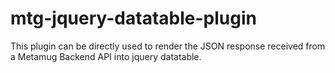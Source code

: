 # mtg-jquery-datatable-plugin
This plugin can be directly used to render the JSON response received from a Metamug Backend API into jquery datatable.
